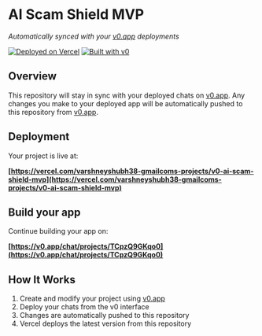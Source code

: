 # AI Scam Shield MVP

*Automatically synced with your [v0.app](https://v0.app) deployments*

[![Deployed on Vercel](https://img.shields.io/badge/Deployed%20on-Vercel-black?style=for-the-badge&logo=vercel)](https://vercel.com/varshneyshubh38-gmailcoms-projects/v0-ai-scam-shield-mvp)
[![Built with v0](https://img.shields.io/badge/Built%20with-v0.app-black?style=for-the-badge)](https://v0.app/chat/projects/TCpzQ9GKqo0)

## Overview

This repository will stay in sync with your deployed chats on [v0.app](https://v0.app).
Any changes you make to your deployed app will be automatically pushed to this repository from [v0.app](https://v0.app).

## Deployment

Your project is live at:

**[https://vercel.com/varshneyshubh38-gmailcoms-projects/v0-ai-scam-shield-mvp](https://vercel.com/varshneyshubh38-gmailcoms-projects/v0-ai-scam-shield-mvp)**

## Build your app

Continue building your app on:

**[https://v0.app/chat/projects/TCpzQ9GKqo0](https://v0.app/chat/projects/TCpzQ9GKqo0)**

## How It Works

1. Create and modify your project using [v0.app](https://v0.app)
2. Deploy your chats from the v0 interface
3. Changes are automatically pushed to this repository
4. Vercel deploys the latest version from this repository